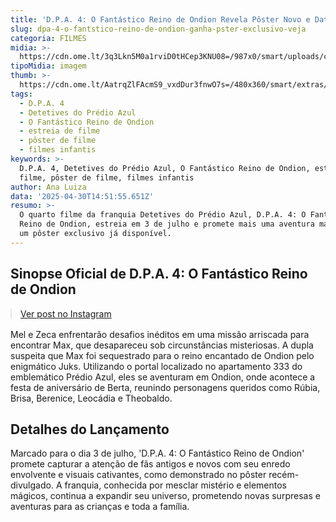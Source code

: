 ```yaml
---
title: 'D.P.A. 4: O Fantástico Reino de Ondion Revela Pôster Novo e Data de Estreia'
slug: dpa-4-o-fantstico-reino-de-ondion-ganha-pster-exclusivo-veja
categoria: FILMES
midia: >-
  https://cdn.ome.lt/3q3Lkn5M0a1rviD0tHCep3KNU08=/987x0/smart/uploads/conteudo/fotos/OMELETE_CAPA_-_2025-04-30T112002.970.png
tipoMidia: imagem
thumb: >-
  https://cdn.ome.lt/AatrqZlFAcmS9_vxdDur3fnwO7s=/480x360/smart/extras/conteudos/omelete_THUMB_-_2025-04-30T111816.605.png
tags:
  - D.P.A. 4
  - Detetives do Prédio Azul
  - O Fantástico Reino de Ondion
  - estreia de filme
  - pôster de filme
  - filmes infantis
keywords: >-
  D.P.A. 4, Detetives do Prédio Azul, O Fantástico Reino de Ondion, estreia de
  filme, pôster de filme, filmes infantis
author: Ana Luiza
data: '2025-04-30T14:51:55.651Z'
resumo: >-
  O quarto filme da franquia Detetives do Prédio Azul, D.P.A. 4: O Fantástico
  Reino de Ondion, estreia em 3 de julho e promete mais uma aventura mágica com
  um pôster exclusivo já disponível.
---
```


## Sinopse Oficial de D.P.A. 4: O Fantástico Reino de Ondion

<blockquote class="instagram-media" data-instgrm-permalink="https://www.instagram.com/p/DJEkKoqxyMi/" data-instgrm-version="14" style="width:100%; max-width:540px; margin:1rem auto;"><a href="https://www.instagram.com/p/DJEkKoqxyMi/">Ver post no Instagram</a></blockquote>

Mel e Zeca enfrentarão desafios inéditos em uma missão arriscada para encontrar Max, que desapareceu sob circunstâncias misteriosas. A dupla suspeita que Max foi sequestrado para o reino encantado de Ondion pelo enigmático Juks. Utilizando o portal localizado no apartamento 333 do emblemático Prédio Azul, eles se aventuram em Ondion, onde acontece a festa de aniversário de Berta, reunindo personagens queridos como Rúbia, Brisa, Berenice, Leocádia e Theobaldo.

## Detalhes do Lançamento

Marcado para o dia 3 de julho, 'D.P.A. 4: O Fantástico Reino de Ondion' promete capturar a atenção de fãs antigos e novos com seu enredo envolvente e visuais cativantes, como demonstrado no pôster recém-divulgado. A franquia, conhecida por mesclar mistério e elementos mágicos, continua a expandir seu universo, prometendo novas surpresas e aventuras para as crianças e toda a família.
